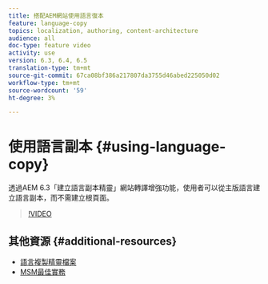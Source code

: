 ```yaml
---
title: 搭配AEM網站使用語言復本
feature: language-copy
topics: localization, authoring, content-architecture
audience: all
doc-type: feature video
activity: use
version: 6.3, 6.4, 6.5
translation-type: tm+mt
source-git-commit: 67ca08bf386a217807da3755d46abed225050d02
workflow-type: tm+mt
source-wordcount: '59'
ht-degree: 3%

---
```



# 使用語言副本 {#using-language-copy}

透過AEM 6.3「建立語言副本精靈」網站轉譯增強功能，使用者可以從主版語言建立語言副本，而不需建立根頁面。

>[!VIDEO](https://video.tv.adobe.com/v/17116/?quality=9&learn=on)

## 其他資源 {#additional-resources}

* [語言複製精靈檔案](https://helpx.adobe.com/experience-manager/6-5/sites/administering/using/tc-wizard.html)
* [MSM最佳實務](https://helpx.adobe.com/experience-manager/6-5/sites/administering/using/msm-best-practices.html)
